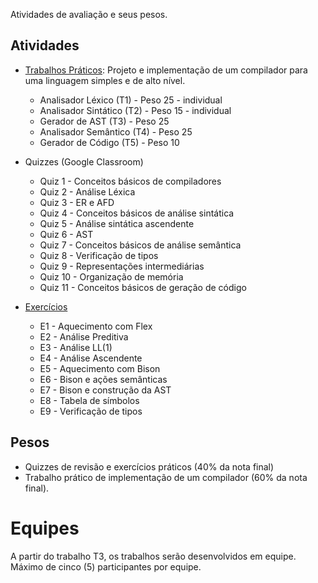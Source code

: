 Atividades de avaliação e seus pesos. 

## Atividades

* [Trabalhos Práticos](https://github.com/MATA61-IC-UFBA/mata61-ic-ufba-trabalhos): Projeto e implementação de um compilador para uma linguagem simples e de alto nível.
   * Analisador Léxico (T1) - Peso 25 - individual
   * Analisador Sintático (T2) - Peso 15 - individual
   * Gerador de AST (T3) - Peso 25
   * Analisador Semântico (T4) - Peso 25
   * Gerador de Código (T5) - Peso 10

* Quizzes (Google Classroom)
   * Quiz 1 - Conceitos básicos de compiladores
   * Quiz 2 - Análise Léxica
   * Quiz 3 - ER e AFD
   * Quiz 4 - Conceitos básicos de análise sintática
   * Quiz 5 - Análise sintática ascendente
   * Quiz 6 - AST
   * Quiz 7 - Conceitos básicos de análise semântica
   * Quiz 8 - Verificação de tipos
   * Quiz 9 - Representações intermediárias
   * Quiz 10 - Organização de memória
   * Quiz 11 - Conceitos básicos de geração de código


* [Exercícios](https://github.com/MATA61-IC-UFBA/mata61-ic-ufba-exercicios)
  * E1 - Aquecimento com Flex
  * E2 - Análise Preditiva
  * E3 - Análise LL(1)
  * E4 - Análise Ascendente
  * E5 - Aquecimento com Bison
  * E6 - Bison e ações semânticas
  * E7 - Bison e construção da AST
  * E8 - Tabela de símbolos
  * E9 - Verificação de tipos

## Pesos

* Quizzes de revisão e exercícios práticos (40% da nota final)
* Trabalho prático de implementação de um compilador (60% da nota final). 

# Equipes

A partir do trabalho T3, os trabalhos serão desenvolvidos em equipe. 
Máximo de cinco (5) participantes por equipe.


